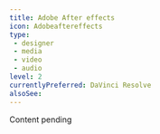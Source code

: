 ```yaml
---
title: Adobe After effects
icon: Adobeaftereffects
type:
 - designer
 - media
 - video
 - audio
level: 2
currentlyPreferred: DaVinci Resolve
alsoSee:
---
```


Content pending
